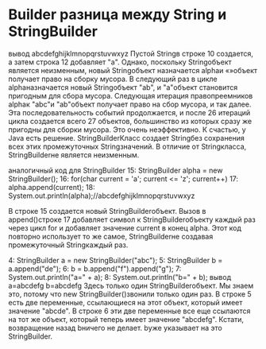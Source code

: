 # Builder разница между String и StringBuilder
вывод  abcdefghijklmnopqrstuvwxyz
Пустой Stringв строке 10 создается, а затем строка 12 добавляет "a". 
Однако, поскольку Stringобъект является неизменным, новый Stringобъект назначается alphaи «»объект получает право на сборку мусора.
В следующий раз в цикле alphaназначается новый Stringобъект "ab", и "a"объект становится пригодным для сбора мусора.
Следующая итерация правопреемников alphaк "abc"и "ab"объект получает право на сбор мусора, и так далее.
Эта последовательность событий продолжается, и после 26 итераций цикла создается всего 27 объектов, 
большинство из которых сразу же пригодны для сборки мусора.
Это очень неэффективно. К счастью, у Java есть решение.
StringBuilderКласс создает Stringбез сохранения всех этих промежуточных Stringзначений.
В отличие от Stringкласса, StringBuilderне является неизменным.

аналогичный код для StringBuilder
15: StringBuilder alpha = new StringBuilder();
16: for(char current = 'a'; current <= 'z'; current++)
17:  alpha.append(current);
18: System.out.println(alpha);//abcdefghijklmnopqrstuvwxyz

В строке 15 создается новый StringBuilderобъект.
Вызов в append()строке 17 добавляет символ к StringBuilderобъекту
каждый раз через цикл for и добавляет значение current в конец alpha. 
Этот код повторно использует то же самое, StringBuilderне создавая промежуточный Stringкаждый раз.

4: StringBuilder a = new StringBuilder("abc");
5: StringBuilder b = a.append("de");
6: b = b.append("f").append("g");
7: System.out.println("a=" + a);
8: System.out.println("b=" + b);
вывод
a=abcdefg
b=abcdefg
 Здесь только один StringBuilderобъект. Мы знаем это, потому что new StringBuilder()звонили только один раз. В строке 5 есть две переменные, ссылающиеся на этот объект, который имеет значение "abcde". В строке 6 эти две переменные все еще ссылаются на тот же объект, который теперь имеет значение "abcdefg". Кстати, возвращение назад bничего не делает. bуже указывает на это StringBuilder.
